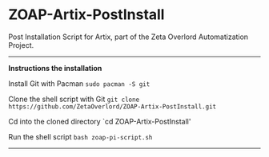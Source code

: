 # ZOAP-Artix-PostInstall
Post Installation Script for Artix, part of the Zeta Overlord Automatization Project.

--------------------------------------------------

**Instructions the installation**

Install Git with Pacman 
`sudo pacman -S git`

Clone the shell script with Git
`git clone https://github.com/ZetaOverlord/ZOAP-Artix-PostInstall.git`

Cd into the cloned directory
`cd ZOAP-Artix-PostInstall'

Run the shell script
`bash zoap-pi-script.sh`

--------------------------------------------------
